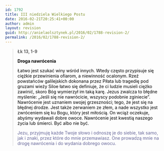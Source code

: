 ```yaml
---
id: 1792
title: III niedziela Wielkiego Postu
date: 2016-02-21T20:25:41+00:00
author: admin
layout: revision
guid: http://anielaolsztynek.pl/2016/02/1788-revision-2/
permalink: /2016/02/1788-revision-2/
---
```

> **Łk 13, 1-9**
> 
> <span style="color: #000000;"><strong>Droga nawrócenia</strong></span>
> 
> <span style="color: #000000;">Łatwo jest szukać winy wśród innych. Wtedy często przypisuje się ciężkie przewinienia ofiarom, a niewinność ocalonym. Rzeź powstańców galilejskich dokonana przez Piłata lub tragedię pod gruzami wieży Siloe łatwo się definiuje, że ci ludzie musieli ciężko zawinić, skoro Bóg wymierzył im taką karę. Jezus zwalcza to błędne myślenie: &#8222;Jeśli się nie nawrócicie, wszyscy podobnie zginiecie&#8221;. Nawrócenie jest uznaniem swojej grzeszności; tego, że jest się na błędnej drodze. Jest także zerwaniem ze złem, a nade wszystko jest zwróceniem się ku Bogu, który jest miłością. On wciąż oczekuje, abyśmy wydawali dobre owoce. Nawrócenie jest kwestią naszego życia lub śmierci. Być albo nie być.</span>
> 
> <span style="color: #666699;">Jezu, przyjmuję każde Twoje słowo i odnoszę je do siebie, tak samo, jak i znaki, przez które do mnie przemawiasz. One prowadzą mnie na drogę nawrócenia i do wydania dobrego owocu.</span>